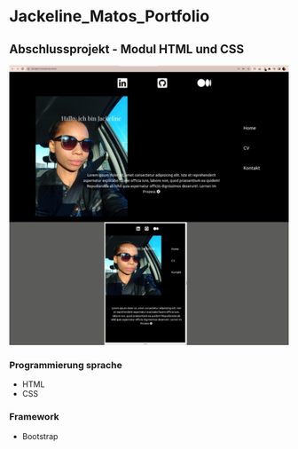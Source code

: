 # Jackeline_Matos_Portfolio

## Abschlussprojekt - Modul HTML und CSS 

![alt text](/Fotos/Design.png)


### Programmierung sprache

   * HTML
   * CSS
  
### Framework

   * Bootstrap
